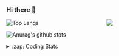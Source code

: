 ### Hi there 👋

<!--
**tao8687/tao8687** is a ✨ _special_ ✨ repository because its `README.md` (this file) appears on your GitHub profile.

Here are some ideas to get you started:

- 🔭 I’m currently working on ...
- 🌱 I’m currently learning ...
- 👯 I’m looking to collaborate on ...
- 🤔 I’m looking for help with ...
- 💬 Ask me about ...
- 📫 How to reach me: ...
- 😄 Pronouns: ...
- ⚡ Fun fact: ...
-->

<img align='right' src="https://media.giphy.com/media/M9gbBd9nbDrOTu1Mqx/giphy.gif" width="240">

  
![Top Langs](https://github-readme-stats.vercel.app/api/top-langs/?username=tao8687&layout=compact&title_color=23238E&text_color=A67D3D)

![Anurag's github stats](https://github-readme-stats.vercel.app/api?username=tao8687&show_icons=true&&text_color=A67D3D&title_color=23238E&show_icons=false&count_private=true&hide=stars)

<details>
  <summary>:zap: Coding Stats</summary>
  <br>
    
<!--START_SECTION:waka-->
![Code Time](http://img.shields.io/badge/Code%20Time-0%20secs-blue)

![Profile Views](http://img.shields.io/badge/Profile%20Views-14-blue)

**🐱 My GitHub Data** 

> 🏆 226 Contributions in the Year 2022
 > 
> 📦 1.4 MB Used in GitHub's Storage 
 > 
> 🚫 Not Opted to Hire
 > 
> 📜 47 Public Repositories 
 > 
> 🔑 22 Private Repositories  
 > 
**I'm an Early 🐤** 

```text
🌞 Morning    117 commits    ██████████████████░░░░░░░   73.12% 
🌆 Daytime    20 commits     ███░░░░░░░░░░░░░░░░░░░░░░   12.5% 
🌃 Evening    23 commits     ███░░░░░░░░░░░░░░░░░░░░░░   14.37% 
🌙 Night      0 commits      ░░░░░░░░░░░░░░░░░░░░░░░░░   0.0%

```
📅 **I'm Most Productive on Monday** 

```text
Monday       38 commits     ██████░░░░░░░░░░░░░░░░░░░   23.75% 
Tuesday      25 commits     ████░░░░░░░░░░░░░░░░░░░░░   15.62% 
Wednesday    25 commits     ████░░░░░░░░░░░░░░░░░░░░░   15.62% 
Thursday     16 commits     ██░░░░░░░░░░░░░░░░░░░░░░░   10.0% 
Friday       24 commits     ███░░░░░░░░░░░░░░░░░░░░░░   15.0% 
Saturday     15 commits     ██░░░░░░░░░░░░░░░░░░░░░░░   9.38% 
Sunday       17 commits     ██░░░░░░░░░░░░░░░░░░░░░░░   10.62%

```


📊 **This Week I Spent My Time On** 

```text
⌚︎ Time Zone: Asia/Shanghai

💬 Programming Languages: 
Python                   21 hrs 4 mins       ███████████████░░░░░░░░░░   62.43% 
C                        4 hrs 19 mins       ███░░░░░░░░░░░░░░░░░░░░░░   12.82% 
Makefile                 3 hrs 7 mins        ██░░░░░░░░░░░░░░░░░░░░░░░   9.26% 
C++                      1 hr 39 mins        █░░░░░░░░░░░░░░░░░░░░░░░░   4.9% 
Other                    1 hr 9 mins         ░░░░░░░░░░░░░░░░░░░░░░░░░   3.45%

🔥 Editors: 
VS Code                  33 hrs 36 mins      █████████████████████████   100.0%

🐱‍💻 Projects: 
VC0768_NPU_ToolKits_V1.0.17 hrs 15 mins      ███████████░░░░░░░░░░░░░░   46.97% 
vc0768                   11 hrs 34 mins      ███████░░░░░░░░░░░░░░░░░░   31.48% 
caffe                    6 hrs 17 mins       ████░░░░░░░░░░░░░░░░░░░░░   17.1% 
tao8687                  54 mins             ░░░░░░░░░░░░░░░░░░░░░░░░░   2.47% 
VC0768_NPU_ToolKits_V1.0.28 mins             ░░░░░░░░░░░░░░░░░░░░░░░░░   1.29%

💻 Operating System: 
Linux                    33 hrs 36 mins      █████████████████████████   100.0%

```

**I Mostly Code in Python** 

```text
Python                   9 repos             ████████░░░░░░░░░░░░░░░░░   33.33% 
C++                      5 repos             ████░░░░░░░░░░░░░░░░░░░░░   18.52% 
C                        5 repos             ████░░░░░░░░░░░░░░░░░░░░░   18.52% 
Shell                    2 repos             █░░░░░░░░░░░░░░░░░░░░░░░░   7.41% 
JavaScript               2 repos             █░░░░░░░░░░░░░░░░░░░░░░░░   7.41%

```


**Timeline**

![Chart not found](https://raw.githubusercontent.com/tao8687/tao8687/master/charts/bar_graph.png) 


 Last Updated on 17/08/2022 02:25:40 UTC
<!--END_SECTION:waka-->
</details>
